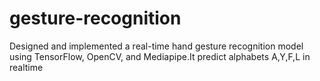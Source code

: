 # gesture-recognition
Designed and implemented a real-time hand gesture recognition model using TensorFlow, OpenCV, and Mediapipe.It predict alphabets A,Y,F,L in realtime
